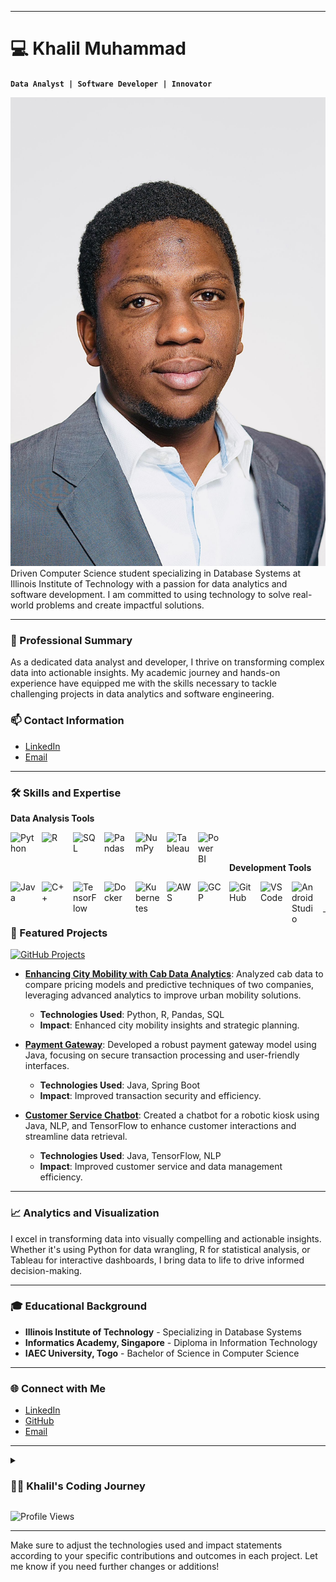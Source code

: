 
---

# 💻 Khalil Muhammad

**`Data Analyst | Software Developer | Innovator`**

![Khalil Muhammad](Picture.jpg)
Driven Computer Science student specializing in Database Systems at Illinois Institute of Technology with a passion for data analytics and software development. I am committed to using technology to solve real-world problems and create impactful solutions.

---

### 🌟 Professional Summary

As a dedicated data analyst and developer, I thrive on transforming complex data into actionable insights. My academic journey and hands-on experience have equipped me with the skills necessary to tackle challenging projects in data analytics and software engineering.

### 📫 Contact Information

- [LinkedIn](https://www.linkedin.com/in/khalilmuhammad)
- [Email](mailto:khalil.muhammad@example.com)

---

### 🛠️ Skills and Expertise

**Data Analysis Tools**

<img align="left" alt="Python" width="40px" style="padding-right:10px;" src="https://cdn.jsdelivr.net/gh/devicons/devicon/icons/python/python-plain.svg"/>
<img align="left" alt="R" width="40px" style="padding-right:10px;" src="https://cdn.jsdelivr.net/gh/devicons/devicon/icons/r/r-original.svg"/>
<img align="left" alt="SQL" width="40px" style="padding-right:10px;" src="https://cdn.jsdelivr.net/gh/devicons/devicon/icons/mysql/mysql-original.svg"/>
<img align="left" alt="Pandas" width="40px" style="padding-right:10px;" src="https://cdn.jsdelivr.net/gh/devicons/devicon/icons/pandas/pandas-original.svg"/>
<img align="left" alt="NumPy" width="40px" style="padding-right:10px;" src="https://cdn.jsdelivr.net/gh/devicons/devicon/icons/numpy/numpy-original.svg"/>
<img align="left" alt="Tableau" width="40px" style="padding-right:10px;" src="https://upload.wikimedia.org/wikipedia/commons/4/4b/Tableau_Logo.png"/>
<img align="left" alt="Power BI" width="40px" style="padding-right:10px;" src="https://upload.wikimedia.org/wikipedia/commons/c/cf/New_Power_BI_Logo.svg"/>
<br/>
<br/>

**Development Tools**

<img align="left" alt="Java" width="40px" style="padding-right:10px;" src="https://cdn.jsdelivr.net/gh/devicons/devicon/icons/java/java-original.svg"/>
<img align="left" alt="C++" width="40px" style="padding-right:10px;" src="https://cdn.jsdelivr.net/gh/devicons/devicon/icons/cplusplus/cplusplus-line.svg"/>
<img align="left" alt="TensorFlow" width="40px" style="padding-right:10px;" src="https://cdn.jsdelivr.net/gh/devicons/devicon/icons/tensorflow/tensorflow-original.svg"/>
<img align="left" alt="Docker" width="40px" style="padding-right:10px;" src="https://cdn.jsdelivr.net/gh/devicons/devicon/icons/docker/docker-original.svg"/>
<img align="left" alt="Kubernetes" width="40px" style="padding-right:10px;" src="https://cdn.jsdelivr.net/gh/devicons/devicon/icons/kubernetes/kubernetes-plain.svg"/>
<img align="left" alt="AWS" width="40px" style="padding-right:10px;" src="https://cdn.jsdelivr.net/gh/devicons/devicon/icons/amazonwebservices/amazonwebservices-original-wordmark.svg"/>
<img align="left" alt="GCP" width="40px" style="padding-right:10px;" src="https://cdn.jsdelivr.net/gh/devicons/devicon/icons/googlecloud/googlecloud-original.svg"/>
<img align="left" alt="GitHub" width="40px" style="padding-right:10px;" src="https://cdn.jsdelivr.net/gh/devicons/devicon/icons/github/github-original.svg"/>
<img align="left" alt="VS Code" width="40px" style="padding-right:10px;" src="https://cdn.jsdelivr.net/gh/devicons/devicon/icons/vscode/vscode-original.svg"/>
<img align="left" alt="Android Studio" width="40px" style="padding-right:10px;" src="https://cdn.jsdelivr.net/gh/devicons/devicon/icons/androidstudio/androidstudio-original.svg"/>
<br/>
<br/>

---

### 🚀 Featured Projects

<a href="https://github.com/Ksani1">
  <img src="https://img.shields.io/badge/Check%20out%20my%20GitHub%20Projects-%2300ADD8.svg?&style=for-the-badge&logo=GitHub&logoColor=white" alt="GitHub Projects"/>
</a>

- **[Enhancing City Mobility with Cab Data Analytics](https://github.com/Ksani1/Enhancing-City-Mobility-with-Cab-Data-Analytics)**: Analyzed cab data to compare pricing models and predictive techniques of two companies, leveraging advanced analytics to improve urban mobility solutions.
  - **Technologies Used**: Python, R, Pandas, SQL
  - **Impact**: Enhanced city mobility insights and strategic planning.

- **[Payment Gateway](https://github.com/Ksani1/payment-gateway)**: Developed a robust payment gateway model using Java, focusing on secure transaction processing and user-friendly interfaces.
  - **Technologies Used**: Java, Spring Boot
  - **Impact**: Improved transaction security and efficiency.

- **[Customer Service Chatbot](https://github.com/Ksani1/customer-service-chatbot)**: Created a chatbot for a robotic kiosk using Java, NLP, and TensorFlow to enhance customer interactions and streamline data retrieval.
  - **Technologies Used**: Java, TensorFlow, NLP
  - **Impact**: Improved customer service and data management efficiency.

---

### 📈 Analytics and Visualization

I excel in transforming data into visually compelling and actionable insights. Whether it's using Python for data wrangling, R for statistical analysis, or Tableau for interactive dashboards, I bring data to life to drive informed decision-making.

---

### 🎓 Educational Background

- **Illinois Institute of Technology** - Specializing in Database Systems
- **Informatics Academy, Singapore** - Diploma in Information Technology
- **IAEC University, Togo** - Bachelor of Science in Computer Science

---

### 🌐 Connect with Me

- [LinkedIn](https://www.linkedin.com/in/khalilmuhammad)
- [GitHub](https://github.com/Ksani1)
- [Email](mailto:khalil.muhammad@example.com)

---

<details>
  <summary><h3>👨‍💻 Khalil's Coding Journey</h3></summary>
  My coding journey began with a strong interest in technology and software development. I attended IAEC University in Togo and Informatics Academy in Singapore to build a solid foundation in computer science. Now, as a student at the Illinois Institute of Technology, I am specializing in Database Systems and continually advancing my skills in software engineering and data analysis.
</details>

![Profile Views](https://komarev.com/ghpvc/?username=Ksani1&color=blueviolet&style=flat-square)

---

Make sure to adjust the technologies used and impact statements according to your specific contributions and outcomes in each project. Let me know if you need further changes or additions!
